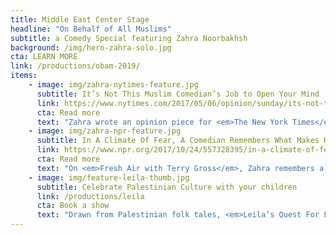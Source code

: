 ```yaml
---
title: Middle East Center Stage
headline: "On Behalf of All Muslims"
subtitle: a Comedy Special featuring Zahra Noorbakhsh
background: /img/hero-zahra-solo.jpg
cta: LEARN MORE
link: /productions/obam-2019/
items:
    - image: img/zahra-nytimes-feature.jpg
      subtitle: It’s Not This Muslim Comedian’s Job to Open Your Mind
      link: https://www.nytimes.com/2017/05/06/opinion/sunday/its-not-this-muslim-comedians-job-to-open-your-mind.html
      cta: Read more
      text: "Zahra wrote an opinion piece for <em>The New York Times</em> about the dangers of 'we’re just like you' comedy."
    - image: img/zahra-npr-feature.jpg
      subtitle: In A Climate Of Fear, A Comedian Remembers What Makes Her Brave
      link: https://www.npr.org/2017/10/24/557328395/in-a-climate-of-fear-a-comedian-remembers-what-makes-her-brave
      cta: Read more
      text: "On <em>Fresh Air with Terry Gross</em>, Zahra remembers a childhood experience to find the courage to continue to perform live in the face of rising anti-Muslim rhetoric."
    - image: img/feature-leila-thumb.jpg
      subtitle: Celebrate Palestinian Culture with your children
      link: /productions/leila
      cta: Book a show
      text: "Drawn from Palestinian folk tales, <em>Leila’s Quest For Flight</em> will resume touring schools & libraries this fall."
---
```

